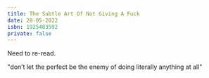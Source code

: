 ```yaml
---
title: The Subtle Art Of Not Giving A Fuck
date: 28-05-2022
isbn: 1925483592
private: false
---
```


Need to re-read.

"don’t let the perfect be the enemy of doing literally anything at all"
